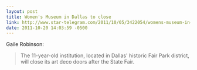 ```yaml
---
layout: post
title: Women's Museum in Dallas to close
link: http://www.star-telegram.com/2011/10/05/3422054/womens-museum-in-dallas-to-close.html#tvg
date: 2011-10-20 14:03:59 -0500
---
```


Gaile Robinson:
> The 11-year-old institution, located in Dallas' historic Fair Park district,
> will close its art deco doors after the State Fair.
